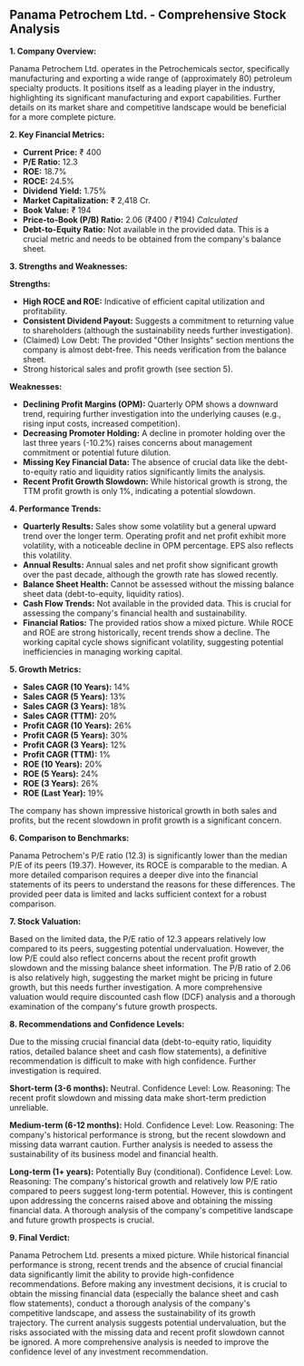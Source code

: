 ## Panama Petrochem Ltd. - Comprehensive Stock Analysis

**1. Company Overview:**

Panama Petrochem Ltd. operates in the Petrochemicals sector, specifically manufacturing and exporting a wide range of (approximately 80) petroleum specialty products.  It positions itself as a leading player in the industry, highlighting its significant manufacturing and export capabilities.  Further details on its market share and competitive landscape would be beneficial for a more complete picture.

**2. Key Financial Metrics:**

* **Current Price:** ₹ 400
* **P/E Ratio:** 12.3
* **ROE:** 18.7%
* **ROCE:** 24.5%
* **Dividend Yield:** 1.75%
* **Market Capitalization:** ₹ 2,418 Cr.
* **Book Value:** ₹ 194
* **Price-to-Book (P/B) Ratio:** 2.06 (₹400 / ₹194)  *Calculated*
* **Debt-to-Equity Ratio:**  Not available in the provided data.  This is a crucial metric and needs to be obtained from the company's balance sheet.

**3. Strengths and Weaknesses:**

**Strengths:**

* **High ROCE and ROE:**  Indicative of efficient capital utilization and profitability.
* **Consistent Dividend Payout:**  Suggests a commitment to returning value to shareholders (although the sustainability needs further investigation).
* (Claimed) Low Debt: The provided "Other Insights" section mentions the company is almost debt-free. This needs verification from the balance sheet.
* Strong historical sales and profit growth (see section 5).

**Weaknesses:**

* **Declining Profit Margins (OPM):** Quarterly OPM shows a downward trend, requiring further investigation into the underlying causes (e.g., rising input costs, increased competition).
* **Decreasing Promoter Holding:** A decline in promoter holding over the last three years (-10.2%) raises concerns about management commitment or potential future dilution.
* **Missing Key Financial Data:** The absence of crucial data like the debt-to-equity ratio and liquidity ratios significantly limits the analysis.
* **Recent Profit Growth Slowdown:** While historical growth is strong, the TTM profit growth is only 1%, indicating a potential slowdown.


**4. Performance Trends:**

* **Quarterly Results:** Sales show some volatility but a general upward trend over the longer term.  Operating profit and net profit exhibit more volatility, with a noticeable decline in OPM percentage.  EPS also reflects this volatility.
* **Annual Results:**  Annual sales and net profit show significant growth over the past decade, although the growth rate has slowed recently.
* **Balance Sheet Health:**  Cannot be assessed without the missing balance sheet data (debt-to-equity, liquidity ratios).
* **Cash Flow Trends:**  Not available in the provided data.  This is crucial for assessing the company's financial health and sustainability.
* **Financial Ratios:**  The provided ratios show a mixed picture. While ROCE and ROE are strong historically, recent trends show a decline.  The working capital cycle shows significant volatility, suggesting potential inefficiencies in managing working capital.

**5. Growth Metrics:**

* **Sales CAGR (10 Years):** 14%
* **Sales CAGR (5 Years):** 13%
* **Sales CAGR (3 Years):** 18%
* **Sales CAGR (TTM):** 20%
* **Profit CAGR (10 Years):** 26%
* **Profit CAGR (5 Years):** 30%
* **Profit CAGR (3 Years):** 12%
* **Profit CAGR (TTM):** 1%
* **ROE (10 Years):** 20%
* **ROE (5 Years):** 24%
* **ROE (3 Years):** 26%
* **ROE (Last Year):** 19%

The company has shown impressive historical growth in both sales and profits, but the recent slowdown in profit growth is a significant concern.

**6. Comparison to Benchmarks:**

Panama Petrochem's P/E ratio (12.3) is significantly lower than the median P/E of its peers (19.37).  However, its ROCE is comparable to the median.  A more detailed comparison requires a deeper dive into the financial statements of its peers to understand the reasons for these differences.  The provided peer data is limited and lacks sufficient context for a robust comparison.

**7. Stock Valuation:**

Based on the limited data, the P/E ratio of 12.3 appears relatively low compared to its peers, suggesting potential undervaluation. However, the low P/E could also reflect concerns about the recent profit growth slowdown and the missing balance sheet information. The P/B ratio of 2.06 is also relatively high, suggesting the market might be pricing in future growth, but this needs further investigation.  A more comprehensive valuation would require discounted cash flow (DCF) analysis and a thorough examination of the company's future growth prospects.

**8. Recommendations and Confidence Levels:**

Due to the missing crucial financial data (debt-to-equity ratio, liquidity ratios, detailed balance sheet and cash flow statements), a definitive recommendation is difficult to make with high confidence.  Further investigation is required.

**Short-term (3-6 months):**  Neutral.  Confidence Level: Low.  Reasoning:  The recent profit slowdown and missing data make short-term prediction unreliable.

**Medium-term (6-12 months):**  Hold.  Confidence Level: Low.  Reasoning:  The company's historical performance is strong, but the recent slowdown and missing data warrant caution.  Further analysis is needed to assess the sustainability of its business model and financial health.

**Long-term (1+ years):**  Potentially Buy (conditional). Confidence Level: Low. Reasoning:  The company's historical growth and relatively low P/E ratio compared to peers suggest long-term potential. However, this is contingent upon addressing the concerns raised above and obtaining the missing financial data.  A thorough analysis of the company's competitive landscape and future growth prospects is crucial.


**9. Final Verdict:**

Panama Petrochem Ltd. presents a mixed picture.  While historical financial performance is strong, recent trends and the absence of crucial financial data significantly limit the ability to provide high-confidence recommendations.  Before making any investment decisions, it is crucial to obtain the missing financial data (especially the balance sheet and cash flow statements), conduct a thorough analysis of the company's competitive landscape, and assess the sustainability of its growth trajectory.  The current analysis suggests potential undervaluation, but the risks associated with the missing data and recent profit slowdown cannot be ignored.  A more comprehensive analysis is needed to improve the confidence level of any investment recommendation.
